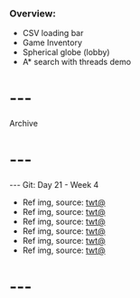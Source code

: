 ### Overview:

- CSV loading bar
- Game Inventory
- Spherical globe (lobby)
- A* search with threads demo

# ---
Archive
# ---

--- Git: Day 21 - Week 4

- Ref img, source: [twt@](https://www.youtube.com/watch?v=PznMpRASjAg)
- Ref img, source: [twt@](https://www.youtube.com/watch?v=kEDZZin4_eM)
- Ref img, source: [twt@](https://www.youtube.com/watch?v=BQ0mxQXmLsk)
- Ref img, source: [twt@](https://x.com/DemonSlayerSc/status/1807432517223321644)
- Ref img, source: [twt@](https://www.youtube.com/watch?v=nZ5SfoLB5yA)
- Ref img, source: [twt@](https://www.youtube.com/watch?v=aatr_2MstrI)

# ---
